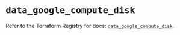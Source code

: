 # `data_google_compute_disk`

Refer to the Terraform Registry for docs: [`data_google_compute_disk`](https://registry.terraform.io/providers/hashicorp/google/6.18.1/docs/data-sources/compute_disk).
